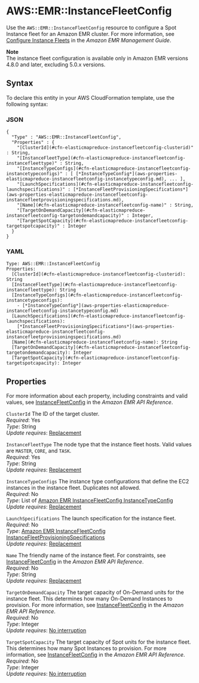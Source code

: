 # AWS::EMR::InstanceFleetConfig<a name="aws-resource-elasticmapreduce-instancefleetconfig"></a>

Use the `AWS::EMR::InstanceFleetConfig` resource to configure a Spot Instance fleet for an Amazon EMR cluster\. For more information, see [Configure Instance Fleets](https://docs.aws.amazon.com/emr/latest/ManagementGuide/emr-instance-fleet.html) in the *Amazon EMR Management Guide*\.

**Note**  
The instance fleet configuration is available only in Amazon EMR versions 4\.8\.0 and later, excluding 5\.0\.x versions\.

## Syntax<a name="aws-resource-elasticmapreduce-instancefleetconfig-syntax"></a>

To declare this entity in your AWS CloudFormation template, use the following syntax:

### JSON<a name="aws-resource-elasticmapreduce-instancefleetconfig-syntax.json"></a>

```
{
  "Type" : "AWS::EMR::InstanceFleetConfig",
  "Properties" : {
    "[ClusterId](#cfn-elasticmapreduce-instancefleetconfig-clusterid)" : String,
    "[InstanceFleetType](#cfn-elasticmapreduce-instancefleetconfig-instancefleettype)" : String,
    "[InstanceTypeConfigs](#cfn-elasticmapreduce-instancefleetconfig-instancetypeconfigs)" : [ [*InstanceTypeConfig*](aws-properties-elasticmapreduce-instancefleetconfig-instancetypeconfig.md), ... ],
    "[LaunchSpecifications](#cfn-elasticmapreduce-instancefleetconfig-launchspecifications)" : [*InstanceFleetProvisioningSpecifications*](aws-properties-elasticmapreduce-instancefleetconfig-instancefleetprovisioningspecifications.md),
    "[Name](#cfn-elasticmapreduce-instancefleetconfig-name)" : String,
    "[TargetOnDemandCapacity](#cfn-elasticmapreduce-instancefleetconfig-targetondemandcapacity)" : Integer,      
    "[TargetSpotCapacity](#cfn-elasticmapreduce-instancefleetconfig-targetspotcapacity)" : Integer
  }
}
```

### YAML<a name="aws-resource-elasticmapreduce-instancefleetconfig-syntax.yaml"></a>

```
Type: AWS::EMR::InstanceFleetConfig
Properties: 
  [ClusterId](#cfn-elasticmapreduce-instancefleetconfig-clusterid): String
  [InstanceFleetType](#cfn-elasticmapreduce-instancefleetconfig-instancefleettype): String
  [InstanceTypeConfigs](#cfn-elasticmapreduce-instancefleetconfig-instancetypeconfigs):
    - [*InstanceTypeConfig*](aws-properties-elasticmapreduce-instancefleetconfig-instancetypeconfig.md)
  [LaunchSpecifications](#cfn-elasticmapreduce-instancefleetconfig-launchspecifications):
    [*InstanceFleetProvisioningSpecifications*](aws-properties-elasticmapreduce-instancefleetconfig-instancefleetprovisioningspecifications.md)
  [Name](#cfn-elasticmapreduce-instancefleetconfig-name): String
  [TargetOnDemandCapacity](#cfn-elasticmapreduce-instancefleetconfig-targetondemandcapacity): Integer
  [TargetSpotCapacity](#cfn-elasticmapreduce-instancefleetconfig-targetspotcapacity): Integer
```

## Properties<a name="w13ab1c21c10d141c17b9"></a>

For more information about each property, including constraints and valid values, see [InstanceFleetConfig](https://docs.aws.amazon.com/ElasticMapReduce/latest/API/API_InstanceFleetConfig.html) in the *Amazon EMR API Reference*\.

`ClusterId`  <a name="cfn-elasticmapreduce-instancefleetconfig-clusterid"></a>
The ID of the target cluster\.  
*Required*: Yes  
*Type*: String  
*Update requires*: [Replacement](using-cfn-updating-stacks-update-behaviors.md#update-replacement)

`InstanceFleetType`  <a name="cfn-elasticmapreduce-instancefleetconfig-instancefleettype"></a>
The node type that the instance fleet hosts\. Valid values are `MASTER`, `CORE`, and `TASK`\.  
*Required*: Yes  
*Type*: String  
*Update requires*: [Replacement](using-cfn-updating-stacks-update-behaviors.md#update-replacement)

`InstanceTypeConfigs`  <a name="cfn-elasticmapreduce-instancefleetconfig-instancetypeconfigs"></a>
The instance type configurations that define the EC2 instances in the instance fleet\. Duplicates not allowed\.  
*Required*: No  
*Type*: List of [Amazon EMR InstanceFleetConfig InstanceTypeConfig](aws-properties-elasticmapreduce-instancefleetconfig-instancetypeconfig.md)  
*Update requires*: [Replacement](using-cfn-updating-stacks-update-behaviors.md#update-replacement)

`LaunchSpecifications`  <a name="cfn-elasticmapreduce-instancefleetconfig-launchspecifications"></a>
The launch specification for the instance fleet\.  
*Required*: No  
*Type*: [Amazon EMR InstanceFleetConfig InstanceFleetProvisioningSpecifications](aws-properties-elasticmapreduce-instancefleetconfig-instancefleetprovisioningspecifications.md)  
*Update requires*: [Replacement](using-cfn-updating-stacks-update-behaviors.md#update-replacement)

`Name`  <a name="cfn-elasticmapreduce-instancefleetconfig-name"></a>
The friendly name of the instance fleet\. For constraints, see [InstanceFleetConfig](https://docs.aws.amazon.com/ElasticMapReduce/latest/API/API_InstanceFleetConfig.html) in the *Amazon EMR API Reference*\.  
*Required*: No  
*Type*: String  
*Update requires*: [Replacement](using-cfn-updating-stacks-update-behaviors.md#update-replacement)

`TargetOnDemandCapacity`  <a name="cfn-elasticmapreduce-instancefleetconfig-targetondemandcapacity"></a>
The target capacity of On\-Demand units for the instance fleet\. This  determines how many On\-Demand Instances to provision\. For more information, see [InstanceFleetConfig](https://docs.aws.amazon.com/ElasticMapReduce/latest/API/API_InstanceFleetConfig.html) in the *Amazon EMR API Reference*\.  
*Required*: No  
*Type*: Integer  
*Update requires*: [No interruption](using-cfn-updating-stacks-update-behaviors.md#update-no-interrupt)

`TargetSpotCapacity`  <a name="cfn-elasticmapreduce-instancefleetconfig-targetspotcapacity"></a>
The target capacity of Spot units for the instance fleet\. This determines how many Spot Instances to provision\. For more information, see [InstanceFleetConfig](https://docs.aws.amazon.com/ElasticMapReduce/latest/API/API_InstanceFleetConfig.html) in the *Amazon EMR API Reference*\.  
*Required*: No  
*Type*: Integer  
*Update requires*: [No interruption](using-cfn-updating-stacks-update-behaviors.md#update-no-interrupt)